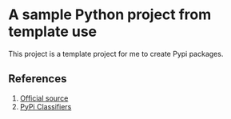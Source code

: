 # A sample Python project from template use

This project is a template project for me to create Pypi packages. 

## References

1. [Official source](https://github.com/pypa/sampleproject)
2. [PyPi Classifiers](https://pypi.org/classifiers/)